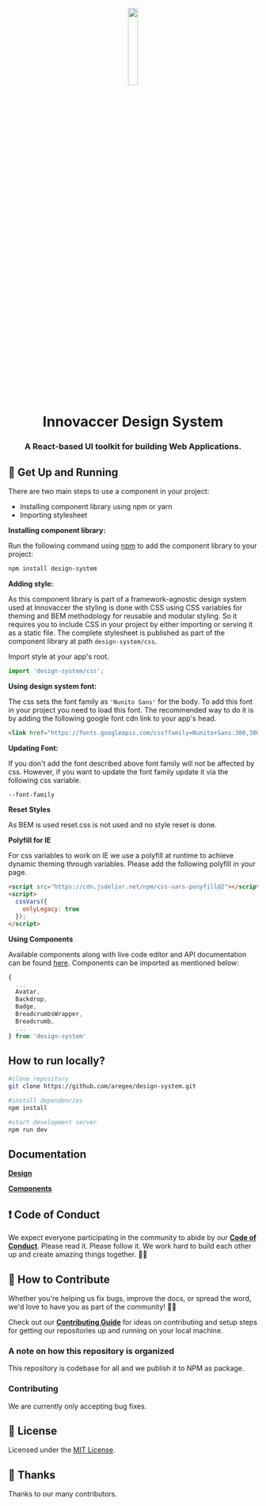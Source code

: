 <p align="center">
  <a href="#">
    <img alt="" src="https://innovaccer.com/static/image/site-logo/innovaccer-logo-black.svg" width="20%" />
  </a>
</p>
<h1 align="center">
  Innovaccer Design System
</h1>
<h3 align="center">
  A React-based UI toolkit for building Web Applications.
</h3>


## 🚀 Get Up and Running

There are two main steps to use a component in your project:
- Installing component library using npm or yarn
- Importing stylesheet


**Installing component library:**


Run the following command using [npm](https://www.npmjs.com/)  to add the component library to your project:

```bash
npm install design-system
```

**Adding style:**

As this component library is part of a framework-agnostic design system used at Innovaccer the styling is done with CSS using CSS variables for theming and BEM methodology for reusable and modular styling. So it requires you to include CSS in your project by either importing or serving it as a static file. The complete stylesheet is published as part of the component library at path `design-system/css`.

Import style at your app's root.

```js
import 'design-system/css';
```

**Using design system font:**

The css sets the font family as `'Nunito Sans'` for the body. To add this font in your project you need to load this font. The recommended way to do it is by adding the following google font cdn link to your app's head.

```html
<link href="https://fonts.googleapis.com/css?family=Nunito+Sans:300,300i,400,400i,600,600i,700,700i,800,800i,900,900i&display=swap" rel="stylesheet">

```

**Updating Font:**

If you don't add the font described above font family will not be affected by css. However, if you want to update the font family update it via the following css variable.

```css
--font-family
```

**Reset Styles** 

As BEM is used reset.css is not used and no style reset is done.

**Polyfill for IE**

For css variables to work on IE we use a polyfill at runtime to achieve dynamic theming through variables. Please add the following polyfill in your page.

```html
<script src="https://cdn.jsdelivr.net/npm/css-vars-ponyfill@2"></script>
<script>
  cssVars({
    onlyLegacy: true
  });
</script>

```

**Using Components**

Available components along with live code editor and API documentation can be found [here](https://aregee.github.io/design-system).
Components can be imported as mentioned below:


```js
{
  ...
  Avatar,
  Backdrop,
  Badge,
  BreadcrumbsWrapper,
  Breadcrumb,
  ...
} from 'design-system'

```

## How to run locally?

```bash
#clone repository
git clone https://github.com/aregee/design-system.git

#install dependencies
npm install

#start development server
npm run dev
```


## Documentation

**[Design](http://design.innovaccer.com)**

**[Components](https://innovaccer.github.io/design-system)**


## ❗ Code of Conduct

 We expect everyone participating in the community to abide by our [**Code of Conduct**](https://github.com/aregee/design-system/blob/master/CODE_OF_CONDUCT.md). Please read it. Please follow it. We work hard to build each other up and create amazing things together. 💪💜

## 🤝 How to Contribute

Whether you're helping us fix bugs, improve the docs, or spread the word, we'd love to have you as part of the community! :muscle::purple_heart:

Check out our [**Contributing Guide**](https://github.com/aregee/design-system/blob/master/CONTRIBUTING.md) for ideas on contributing and setup steps for getting our repositories up and running on your local machine.

### A note on how this repository is organized

This repository is codebase for all and we publish it to NPM as package.

### Contributing

We are currently only accepting bug fixes.

## :memo: License

Licensed under the [MIT License](https://github.com/aregee/design-system/blob/master/LICENSE).

## 💜 Thanks

Thanks to our many contributors.
